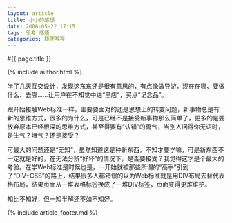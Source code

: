 ```yaml
---
layout: article
title: 小小的感想
date: 2006-05-22 17:15
tags: 思考 感悟
categories: 随便写写
---
```


#{{ page.title }}

{% include author.html %}

学了几天互交设计，发现这东东还是很有意思的，有点像做导游，现在在哪、要做什么、去哪……让用户在不知觉中进“黑店”，买点“记念品”。

跟开始接触Web标准一样，主要要面对的还是思想上的转变问题，新事物总是有新的思维方式，很多的为什么，可是已经不是接受新事物那么简单了，更多的是要放弃原本已经根深的思维方式，甚至得要有“认错”的勇气，当别人问得你无语时，是生气？堵气？还是接受？

可最大的问题还是“无知”，虽然知道这是种新东西，不知才要学嘛，可是新东西不一定就是好的，在无法分辨“好坏”的情况下，是否要接受？我觉得这才是个最大的考验。在学Web标准是时候也是，一开始就被那些所谓的“高手”引到了“DIV+CSS”的路上，结果很多人都错误的以为Web标准就是用DIV布局去替代表格布局，结果页面从一堆表格标签换成了一堆DIV标签，页面变得更难维护。

知比不知好，但一知半解还不如不知好。

{% include article_footer.md %}
